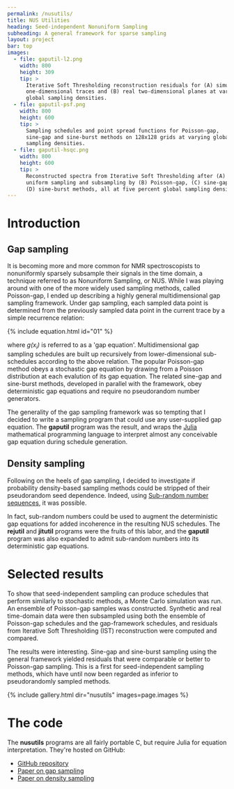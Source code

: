 ```yaml
---
permalink: /nusutils/
title: NUS Utilities
heading: Seed-independent Nonuniform Sampling
subheading: A general framework for sparse sampling
layout: project
bar: top
images:
  - file: gaputil-l2.png
    width: 800
    height: 309
    tip: >
      Iterative Soft Thresholding reconstruction residuals for (A) simulated
      one-dimensional traces and (B) real two-dimensional planes at varying
      global sampling densities.
  - file: gaputil-psf.png
    width: 800
    height: 600
    tip: >
      Sampling schedules and point spread functions for Poisson-gap,
      sine-gap and sine-burst methods on 128x128 grids at varying global
      sampling densities.
  - file: gaputil-hsqc.png
    width: 800
    height: 600
    tip: >
      Reconstructed spectra from Iterative Soft Thresholding after (A)
      uniform sampling and subsampling by (B) Poisson-gap, (C) sine-gap and
      (D) sine-burst methods, all at five percent global sampling density.
---
```


# Introduction

## Gap sampling

It is becoming more and more common for NMR spectroscopists to nonuniformly
sparsely subsample their signals in the time domain, a technique referred to
as Nonuniform Sampling, or NUS. While I was playing around with one of the
more widely used sampling methods, called Poisson-gap, I ended up describing
a highly general multidimensional gap sampling framework. Under gap
sampling, each sampled data point is determined from the previously sampled
data point in the current trace by a simple recurrence relation:

{% include equation.html id="01" %}

where _g(x<sub>i</sub>)_ is referred to as a 'gap equation'. Multidimensional
gap sampling schedules are built up recursively from lower-dimensional
sub-schedules according to the above relation. The popular Poisson-gap
method obeys a stochastic gap equation by drawing from a Poisson
distribution at each evalution of its gap equation. The related sine-gap and
sine-burst methods, developed in parallel with the framework, obey
deterministic gap equations and require no pseudorandom number generators.

The generality of the gap sampling framework was so tempting that I decided
to write a sampling program that could use any user-supplied gap equation.
The **gaputil** program was the result, and wraps the
[Julia](http://julialang.org/) mathematical programming language to
interpret almost any conceivable gap equation during schedule generation.

## Density sampling

Following on the heels of gap sampling, I decided to investigate if
probability density-based sampling methods could be stripped of their
pseudorandom seed dependence. Indeed, using [Sub-random number sequences](
https://en.wikipedia.org/wiki/Low-discrepancy_sequence), it was possible.

In fact, sub-random numbers could be used to augment the deterministic gap
equations for added incoherence in the resulting NUS schedules. The
**rejutil** and **jitutil** programs were the fruits of this labor, and
the **gaputil** program was also expanded to admit sub-random numbers
into its deterministic gap equations.

# Selected results

To show that seed-independent sampling can produce schedules that perform
similarly to stochastic methods, a Monte Carlo simulation was run.
An ensemble of Poisson-gap samples was constructed. Synthetic and
real time-domain data were then subsampled using both the ensemble
of Poisson-gap schedules and the gap-framework schedules, and
residuals from Iterative Soft Thresholding (IST) reconstruction were
computed and compared.

The results were interesting. Sine-gap and sine-burst sampling using the
general framework yielded residuals that were comparable or better to
Poisson-gap sampling. This is a first for seed-independent sampling methods,
which have until now been regarded as inferior to pseudorandomly sampled
methods.

{% include gallery.html dir="nusutils" images=page.images %}

# The code

The **nusutils** programs are all fairly portable C, but require Julia for
equation interpretation. They're hosted on GitHub:

 * [GitHub repository](http://github.com/geekysuavo/nusutils)
 * [Paper on gap sampling]({{site.db}}nusutils/bworley-2015.pdf)
 * [Paper on density sampling]({{site.db}}nusutils/bworley-2016.pdf)

